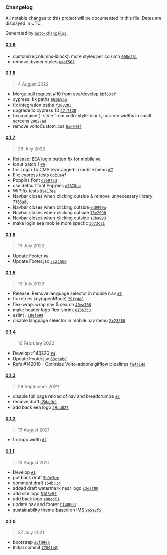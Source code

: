 ### Changelog

All notable changes to this project will be documented in this file. Dates are displayed in UTC.

Generated by [`auto-changelog`](https://github.com/CookPete/auto-changelog).

#### [0.1.9](https://github.com/eea/volto-sustainability-theme/compare/0.1.8...0.1.9)

- customize(columns-block): more styles per column [`008e23f`](https://github.com/eea/volto-sustainability-theme/commit/008e23f6a9714289833457be56f3dace62817551)
- remove divider styles [`eaef567`](https://github.com/eea/volto-sustainability-theme/commit/eaef567378103f2ec6d6584deecde1b114601ecc)

#### [0.1.8](https://github.com/eea/volto-sustainability-theme/compare/0.1.7...0.1.8)

> 4 August 2022

- Merge pull request #10 from eea/develop [`bbf63bf`](https://github.com/eea/volto-sustainability-theme/commit/bbf63bfe72e9d7e6f6a1bb5e06b96f852a6ce0e5)
- cypress: fix paths [`665b8aa`](https://github.com/eea/volto-sustainability-theme/commit/665b8aa22f8fba53b4c5c7a9f7302f9e0d7e7994)
- fix integration paths [`f208283`](https://github.com/eea/volto-sustainability-theme/commit/f208283a27d71cd62b5151a1a870e11160d504d4)
- upgrade to cypress 10 [`47f7f28`](https://github.com/eea/volto-sustainability-theme/commit/47f7f286602859e982e849c5d5a16d1ba83c703a)
- fix(container): style from volto-style-block, custom widths in small screens [`29027ad`](https://github.com/eea/volto-sustainability-theme/commit/29027adddd0aa13713a22cda7fe4f34d877b55df)
- remove voltoCustom.css [`0ae944f`](https://github.com/eea/volto-sustainability-theme/commit/0ae944fab8fe2ea91d83fdf0302fc7a512639315)

#### [0.1.7](https://github.com/eea/volto-sustainability-theme/compare/0.1.6...0.1.7)

> 29 July 2022

- Release: EEA login button fix for mobile [`#8`](https://github.com/eea/volto-sustainability-theme/pull/8)
- Ionut patch 1 [`#9`](https://github.com/eea/volto-sustainability-theme/pull/9)
- fix: Login To CMS rearranged in mobile menu [`#7`](https://github.com/eea/volto-sustainability-theme/pull/7)
- Fix: cypress tests [`6db0a4f`](https://github.com/eea/volto-sustainability-theme/commit/6db0a4fc830c4a84b593ade67968b88af4f61c52)
- Poppins Font [`c750753`](https://github.com/eea/volto-sustainability-theme/commit/c750753683e4a1edccc7318cb208749b54604e81)
- use default font Poppins [`a3678cb`](https://github.com/eea/volto-sustainability-theme/commit/a3678cb5a3633b6412c193e8cf2de8b6326ac714)
- WIP:fix tests [`99417ea`](https://github.com/eea/volto-sustainability-theme/commit/99417eab88aa2ebfa657fd96af18c666f59e0fca)
- Navbar closes when clicking outside & remove unnecessary library [`7763a8c`](https://github.com/eea/volto-sustainability-theme/commit/7763a8ccddf21489f9d7ff4219c0036c8ef98a57)
- Navbar closes when clicking outside [`ed0999a`](https://github.com/eea/volto-sustainability-theme/commit/ed0999a2729af64d94bdd6cfdc53daddc23b6a39)
- Navbar closes when clicking outside [`75e2998`](https://github.com/eea/volto-sustainability-theme/commit/75e299856f4bc9532eeb139804a4c8f657a76a71)
- Navbar closes when clicking outside [`10ba983`](https://github.com/eea/volto-sustainability-theme/commit/10ba9832f36125688e5c431021ea67eb7f450a70)
- make login eea mobile more specfic [`3b73c21`](https://github.com/eea/volto-sustainability-theme/commit/3b73c215bd1812d2e237229763dd280697a087c2)

#### [0.1.6](https://github.com/eea/volto-sustainability-theme/compare/0.1.5...0.1.6)

> 13 July 2022

- Update Footer [`#6`](https://github.com/eea/volto-sustainability-theme/pull/6)
- Update Footer.jsx [`5c21566`](https://github.com/eea/volto-sustainability-theme/commit/5c2156647ddb2e5ce1d112fb16b986440729adfe)

#### [0.1.5](https://github.com/eea/volto-sustainability-theme/compare/0.1.4...0.1.5)

> 13 July 2022

- Release: Remove language selector in mobile nav [`#5`](https://github.com/eea/volto-sustainability-theme/pull/5)
- fix retries key(openMode) [`29fc4e8`](https://github.com/eea/volto-sustainability-theme/commit/29fc4e8351ad68a29838cbe0525959f4e375f0b0)
- flex-wrap: wrap nav & search [`40ea708`](https://github.com/eea/volto-sustainability-theme/commit/40ea708a1ae5a0445ed314b16da79bf73033c58e)
- make header logo flex-shrink [`8106338`](https://github.com/eea/volto-sustainability-theme/commit/810633871b332cd6e82b685333db9c79170b3ce9)
- eslint . [`100fe94`](https://github.com/eea/volto-sustainability-theme/commit/100fe94daf7d0fab4b6baa3436619f3ee49653b2)
- disable language selector in mobile nav menu [`2c23380`](https://github.com/eea/volto-sustainability-theme/commit/2c23380239730478b60898cb1f9a88479c33d629)

#### [0.1.4](https://github.com/eea/volto-sustainability-theme/compare/0.1.3...0.1.4)

> 16 February 2022

- Develop #143320 [`#4`](https://github.com/eea/volto-sustainability-theme/pull/4)
- Update Footer.jsx [`63ccabd`](https://github.com/eea/volto-sustainability-theme/commit/63ccabd6a23ff9055027d8120a4045081eaa536b)
- Refs #142010 - Optimize Volto-addons gitflow pipelines [`fa4a1dd`](https://github.com/eea/volto-sustainability-theme/commit/fa4a1ddacbc5d5506a3d96e3a4d61fa2fa296a2c)

#### [0.1.3](https://github.com/eea/volto-sustainability-theme/compare/0.1.2...0.1.3)

> 29 September 2021

- disable full page reload of nav and breadcrumbs [`#3`](https://github.com/eea/volto-sustainability-theme/pull/3)
- remove draft [`d5dadbf`](https://github.com/eea/volto-sustainability-theme/commit/d5dadbfc3f65a9c58783ca667a53cd4454a713ef)
- add back eea logo [`28ad027`](https://github.com/eea/volto-sustainability-theme/commit/28ad0271a491c86262b53de87cd453cdc11fe5a3)

#### [0.1.2](https://github.com/eea/volto-sustainability-theme/compare/0.1.1...0.1.2)

> 13 August 2021

- fix logo width [`#2`](https://github.com/eea/volto-sustainability-theme/pull/2)

#### [0.1.1](https://github.com/eea/volto-sustainability-theme/compare/0.1.0...0.1.1)

> 13 August 2021

- Develop [`#1`](https://github.com/eea/volto-sustainability-theme/pull/1)
- put back draft [`5b9e3ee`](https://github.com/eea/volto-sustainability-theme/commit/5b9e3ee0daa589315df996369a97c384bb0579ee)
- comment draft [`154b33d`](https://github.com/eea/volto-sustainability-theme/commit/154b33df03b879b24c3cb6783411508d7e23cc64)
- added draft watermark near logo [`c3e2f80`](https://github.com/eea/volto-sustainability-theme/commit/c3e2f80e641ca807f3195606d151d17048f021df)
- add site logo [`5103e5f`](https://github.com/eea/volto-sustainability-theme/commit/5103e5fb0222989b228339dbb3476bde85028e9e)
- add back logo [`e88ad01`](https://github.com/eea/volto-sustainability-theme/commit/e88ad014c41516b0b05c7e691b3e3147dae50376)
- update nav and footer [`bf40063`](https://github.com/eea/volto-sustainability-theme/commit/bf40063ed8f6d0ae0549d3e3c83df808e73c990b)
- sustainability theme based on IMS [`265a2f5`](https://github.com/eea/volto-sustainability-theme/commit/265a2f5d3a55a37139030cc08f791f71fc36a8f5)

#### 0.1.0

> 27 July 2021

- bootstrap [`a3fd9ea`](https://github.com/eea/volto-sustainability-theme/commit/a3fd9eac5a83d2bf756934052daf3ed96f6ab17b)
- Initial commit [`7780fe8`](https://github.com/eea/volto-sustainability-theme/commit/7780fe8169e10643fb794d5fecc4ead1bf9e5f0f)
